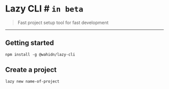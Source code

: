 # Lazy CLI # `in beta` 
> Fast project setup tool for fast development

- - - -
## Getting started ##
```
npm install -g @wahidn/lazy-cli
```

## Create a project ##
```
lazy new name-of-project
```